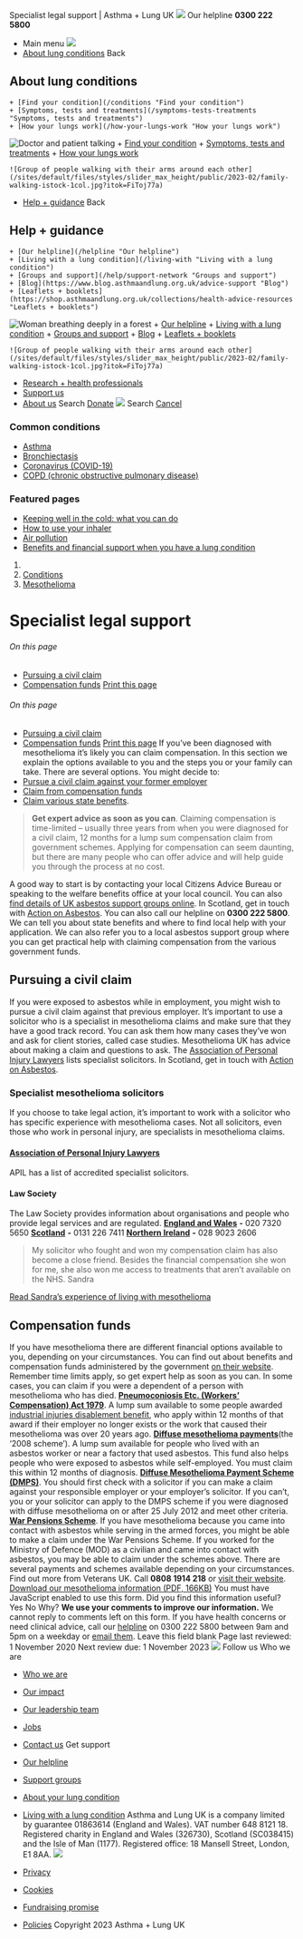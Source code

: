 
Specialist legal support | Asthma + Lung UK
 [![](/themes/custom/asthma-lung-uk/images/aluk-logo.png)](/ "Homepage")
 Our helpline **0300 222 5800**
* Main menu
![](/wingsuit/asthma-lung-uk/images/aluk-logo.png)
* [About lung conditions](#about "About lung conditions")
 Back
 
## About lung conditions
	+ [Find your condition](/conditions "Find your condition")
	+ [Symptoms, tests and treatments](/symptoms-tests-treatments "Symptoms, tests and treatments")
	+ [How your lungs work](/how-your-lungs-work "How your lungs work")
![Doctor and patient talking](/sites/default/files/styles/slider_max_height/public/2023-02/119589.jpg?itok=IfMKqhqJ)
	+ [Find your condition](/conditions)
	+ [Symptoms, tests and treatments](/symptoms-tests-treatments)
	+ [How your lungs work](/how-your-lungs-work)
	
	
	![Group of people walking with their arms around each other](/sites/default/files/styles/slider_max_height/public/2023-02/family-walking-istock-1col.jpg?itok=FiToj77a)
* [Help + guidance](#get-support "Help + guidance")
 Back
 
## Help + guidance
	+ [Our helpline](/helpline "Our helpline")
	+ [Living with a lung condition](/living-with "Living with a lung condition")
	+ [Groups and support](/help/support-network "Groups and support")
	+ [Blog](https://www.blog.asthmaandlung.org.uk/advice-support "Blog")
	+ [Leaflets + booklets](https://shop.asthmaandlung.org.uk/collections/health-advice-resources "Leaflets + booklets")
![Woman breathing deeply in a forest](/sites/default/files/styles/slider_max_height/public/2023-02/A%2BLUK%20Generic73.jpg?itok=IY-jWei3)
	+ [Our helpline](/helpline)
	+ [Living with a lung condition](/living-with)
	+ [Groups and support](/help/support-network)
	+ [Blog](https://www.blog.asthmaandlung.org.uk/advice-support)
	+ [Leaflets + booklets](https://shop.asthmaandlung.org.uk/collections/health-advice-resources "Leaflets and booklets about lung conditions")
	
	
	![Group of people walking with their arms around each other](/sites/default/files/styles/slider_max_height/public/2023-02/family-walking-istock-1col.jpg?itok=FiToj77a)
* [Research + health professionals](/research-health-professionals "Research + health professionals")
* [Support us](/support-us "Support us")
* [About us](/about-us "About us")
Search
[Donate](https://action.asthmaandlung.org.uk/page/99720/donate/1?ea_tracking_id=General_WebsiteALUK_Header_Regular "Donate") 
 [![](/themes/custom/asthma-lung-uk/images/aluk-logo.png)](/ "Homepage")
Search
[Cancel](#)
### Common conditions
* [Asthma](/conditions/asthma)
* [Bronchiectasis](/conditions/bronchiectasis)
* [Coronavirus (COVID-19)](/conditions/coronavirus)
* [COPD (chronic obstructive pulmonary disease)](/conditions/copd-chronic-obstructive-pulmonary-disease)
### Featured pages
* [Keeping well in the cold: what you can do](/living-with/cold-weather)
* [How to use your inhaler](/living-with/inhaler-videos)
* [Air pollution](/living-with/air-pollution)
* [Benefits and financial support when you have a lung condition](/living-with/benefits)
1. 
3. [Conditions](/conditions)
5. [Mesothelioma](/conditions/mesothelioma)
# Specialist legal support
###### On this page
* [Pursuing a civil claim](#civil-claim)
* [Compensation funds](#compensation)
[Print this page](javascript:window.print();) 
###### On this page
* [Pursuing a civil claim](#civil-claim)
* [Compensation funds](#compensation)
[Print this page](javascript:window.print();) 
If you’ve been diagnosed with mesothelioma it’s likely you can claim compensation. In this section we explain the options available to you and the steps you or your family can take.
There are several options. You might decide to:
* [Pursue a civil claim against your former employer](#civil-claim)
* [Claim from compensation funds](#compensation)
* [Claim various state benefits](https://www.blf.org.uk/support-for-you/welfare-benefits).
> **Get expert advice as soon as you can**. Claiming compensation is time-limited – usually three years from when you were diagnosed for a civil claim, 12 months for a lump sum compensation claim from government schemes. Applying for compensation can seem daunting, but there are many people who can offer advice and will help guide you through the process at no cost.
> 
> 
> 
A good way to start is by contacting your local Citizens Advice Bureau or speaking to the welfare benefits office at your local council. You can also [find details of UK asbestos support groups online](https://asbestosforum.org.uk/). In Scotland, get in touch with [Action on Asbestos](https://www.clydesideactiononasbestos.org.uk/).
You can also call our helpline on **0300 222 5800**. We can tell you about state benefits and where to find local help with your application. We can also refer you to a local asbestos support group where you can get practical help with claiming compensation from the various government funds.
## Pursuing a civil claim
If you were exposed to asbestos while in employment, you might wish to pursue a civil claim against that previous employer. It’s important to use a solicitor who is a specialist in mesothelioma claims and make sure that they have a good track record. You can ask them how many cases they’ve won and ask for client stories, called case studies. Mesothelioma UK has advice about making a claim and questions to ask. The [Association of Personal Injury Lawyers](https://www.apil.org.uk/accredited-injury-lawyers/asbestos-disease-specialists) lists specialist solicitors. In Scotland, get in touch with [Action on Asbestos](https://www.clydesideactiononasbestos.org.uk/).
### Specialist mesothelioma solicitors
If you choose to take legal action, it’s important to work with a solicitor who has specific experience with mesothelioma cases. Not all solicitors, even those who work in personal injury, are specialists in mesothelioma claims.
#### [Association of Personal Injury Lawyers](http://www.apil.org.uk/accredited-injury-lawyers/asbestos-disease-specialists)
APIL has a list of accredited specialist solicitors.
#### Law Society
The Law Society provides information about organisations and people who provide legal services and are regulated.
[**England and Wales**](http://www.lawsociety.org.uk/) **-** 020 7320 5650
[**Scotland**](http://www.lawscot.org.uk/) **-** 0131 226 7411
[**Northern Ireland**](http://www.lawsoc-ni.org/) **-** 028 9023 2606
> My solicitor who fought and won my compensation claim has also become a close friend. Besides the financial compensation she won for me, she also won me access to treatments that aren’t available on the NHS. Sandra
> 
> 
> 
[Read Sandra’s experience of living with mesothelioma](https://www.blf.org.uk/your-stories/im-focusing-on-living-my-life)
## Compensation funds
If you have mesothelioma there are different financial options available to you, depending on your circumstances. You can find out about benefits and compensation funds administered by the government [on their website](https://www.gov.uk/).
Remember time limits apply, so get expert help as soon as you can. In some cases, you can claim if you were a dependent of a person with mesothelioma who has died.
[**Pneumoconiosis Etc. (Workers’ Compensation) Act 1979**](https://www.gov.uk/industrial-injuries-disablement-benefit/further-information). A lump sum available to some people awarded [industrial injuries disablement benefit](https://www.gov.uk/industrial-injuries-disablement-benefit), who apply within 12 months of that award if their employer no longer exists or the work that caused their mesothelioma was over 20 years ago.
**[Diffuse mesothelioma payments](https://www.gov.uk/diffuse-mesothelioma-payment)**(the ‘2008 scheme’). A lump sum available for people who lived with an asbestos worker or near a factory that used asbestos. This fund also helps people who were exposed to asbestos while self-employed. You must claim this within 12 months of diagnosis.
**[Diffuse Mesothelioma Payment Scheme (DMPS)](https://www.mesoscheme.org.uk/)**. You should first check with a solicitor if you can make a claim against your responsible employer or your employer’s solicitor. If you can’t, you or your solicitor can apply to the DMPS scheme if you were diagnosed with diffuse mesothelioma on or after 25 July 2012 and meet other criteria.
**[War Pensions Scheme](https://www.gov.uk/guidance/war-pension-scheme-wps)**. If you have mesothelioma because you came into contact with asbestos while serving in the armed forces, you might be able to make a claim under the War Pensions Scheme. If you worked for the Ministry of Defence (MOD) as a civilian and came into contact with asbestos, you may be able to claim under the schemes above. There are several payments and schemes available depending on your circumstances. Find out more from Veterans UK. Call **0808 1914 218** or [visit their website](https://www.gov.uk/government/organisations/veterans-uk).
[Download our mesothelioma information (PDF, 166KB)](https://www.blf.org.uk/sites/default/files/Mesothelioma%20V5%20downloadable%20PDF.pdf)
You must have JavaScript enabled to use this form.
Did you find this information useful?
Yes
No
Why?
**We use your comments to improve our information.** We cannot reply to comments left on this form. If you have health concerns or need clinical advice, call our [helpline](/helpline) on 0300 222 5800 between 9am and 5pm on a weekday or [email them](/helpline).
Leave this field blank
Page last reviewed: 
1 November 2020
Next review due: 
1 November 2023
 [![](/sites/default/files/2023-01/footer-logo%20%281%29.png)](/ "Homepage")
Follow us
 Who we are
 
* [Who we are](/about-us/who-we-are)
* [Our impact](/about-us/our-impact)
* [Our leadership team](/about-us/our-leadership-team)
* [Jobs](/work-us)
* [Contact us](/about-us/contact-us)
 Get support
 
* [Our helpline](/helpline)
* [Support groups](/help/support-network)
* [About your lung condition](/conditions)
* [Living with a lung condition](/living-with)
Asthma and Lung UK is a company limited by guarantee 01863614 (England and Wales). VAT number 648 8121 18.
Registered charity in England and Wales (326730), Scotland (SC038415) and the Isle of Man (1177). Registered office: 18 Mansell Street, London, E1 8AA.
[![](/sites/default/files/2023-01/reg-logo%20%281%29.png)](https://www.fundraisingregulator.org.uk)
![]()
![]()
* [Privacy](/privacy-policy)
* [Cookies](/cookies-how-we-use-them)
* [Fundraising promise](/fundraising-promise)
* [Policies](/about-us/policies)
 Copyright 2023 Asthma + Lung UK
 

